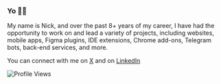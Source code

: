 <h3>Yo 🙋‍♂️</h3>

My name is Nick, and over the past 8+ years of my career, I have had the opportunity to work on and lead a variety of projects, including websites, mobile apps, Figma plugins, IDE extensions, Chrome add-ons, Telegram bots, back-end services, and more.

You can connect with me on [X](https://x.com/vonderklaas) and on [LinkedIn](https://www.linkedin.com/in/vonderklaas/)

![Profile Views](https://komarev.com/ghpvc/?username=garbalau-github&color=blue) 
